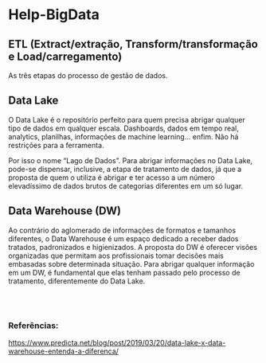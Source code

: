 # Help-BigData

## **ETL** (Extract/extração, Transform/transformação e Load/carregamento)
As três etapas do processo de gestão de dados.


## Data Lake
O Data Lake é o repositório perfeito para quem precisa abrigar qualquer tipo de dados em qualquer escala. Dashboards, dados em tempo real, analytics, planilhas, informações de machine learning… enfim. Não há restrições para a ferramenta.

Por isso o nome “Lago de Dados”. Para abrigar informações no Data Lake, pode-se dispensar, inclusive, a etapa de tratamento de dados, já que a proposta de quem o utiliza é abrigar e ter acesso a um número elevadíssimo de dados brutos de categorias diferentes em um só lugar.

## Data Warehouse (DW)
Ao contrário do aglomerado de informações de formatos e tamanhos diferentes, o Data Warehouse é um espaço dedicado a receber dados tratados, padronizados e higienizados. A proposta do DW é oferecer visões organizadas que permitam aos profissionais tomar decisões mais embasadas sobre determinada situação. Para abrigar qualquer informação em um DW, é fundamental que elas tenham passado pelo processo de tratamento, diferentemente do Data Lake.

<br>
<br>

### Referências:
<https://www.predicta.net/blog/post/2019/03/20/data-lake-x-data-warehouse-entenda-a-diferenca/>

